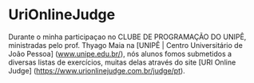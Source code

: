 # UriOnlineJudge
Durante o minha participaçao no CLUBE DE PROGRAMAÇÃO DO UNIPÊ, ministradas pelo prof. Thyago Maia na [UNIPÊ | Centro Universitário de João Pessoa] (www.unipe.edu.br/), nós alunos fomos submetidos a diversas listas de exercícios, muitas delas através do site [URI Online Judge] (https://www.urionlinejudge.com.br/judge/pt). 

 

